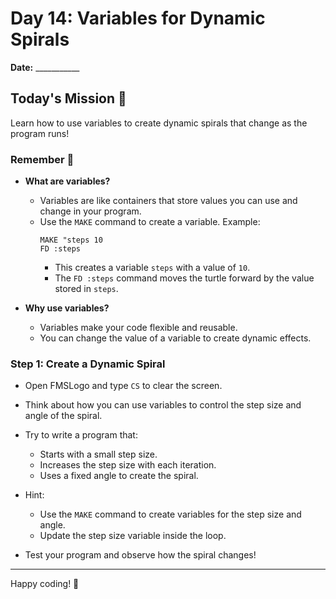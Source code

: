 # Day 14: Variables for Dynamic Spirals

**Date:** ___________

## Today's Mission 🚀
Learn how to use variables to create dynamic spirals that change as the program runs!

### Remember 🌟
- **What are variables?**
  - Variables are like containers that store values you can use and change in your program.
  - Use the `MAKE` command to create a variable.
    Example:
    ```
    MAKE "steps 10
    FD :steps
    ```
    - This creates a variable `steps` with a value of `10`.
    - The `FD :steps` command moves the turtle forward by the value stored in `steps`.

- **Why use variables?**
  - Variables make your code flexible and reusable.
  - You can change the value of a variable to create dynamic effects.

### Step 1: Create a Dynamic Spiral
- Open FMSLogo and type `CS` to clear the screen.
- Think about how you can use variables to control the step size and angle of the spiral.
- Try to write a program that:
  - Starts with a small step size.
  - Increases the step size with each iteration.
  - Uses a fixed angle to create the spiral.

- Hint:
  - Use the `MAKE` command to create variables for the step size and angle.
  - Update the step size variable inside the loop.

- Test your program and observe how the spiral changes!

---

Happy coding! 🎨
